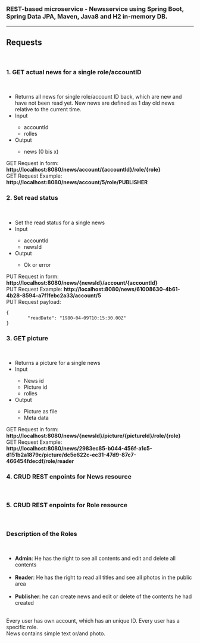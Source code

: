 ### REST-based microservice - Newsservice using Spring Boot, Spring Data JPA, Maven, Java8 and H2 in-memory DB.
<hr>
<h2>Requests</h2> <br>
<h3>1. GET actual news for a single role/accountID</h3><br>
<ul>
  <li>Returns all news for single role/account ID back, which are new and have not been read yet. New news are defined as 1 day old news relative to the current time.</li>
  <li>Input</li>
  <ul>
        <li>accountId</li>
        <li>rolles</li>
  </ul>
  <li>Output</li>
    <ul>
        <li>news (0 bis x)</li>
  </ul>
</ul>
GET Request in form: <b>http://localhost:8080/news/account/{accountId}/role/{role}</b> <br>
GET Request Example: <b>http://localhost:8080/news/account/5/role/PUBLISHER</b>
<h3>2. Set read status</h3><br>
<ul>
  <li>Set the read status for a single news</li>
  <li>Input</li>
  <ul>
        <li>accountId</li>
        <li>newsId</li>
  </ul>
  <li>Output</li>
    <ul>
        <li>Ok or error</li>
  </ul>
</ul>
PUT Request in form: <b>http://localhost:8080/news/{newsId}/account/{accountId}</b> <br>
PUT Request Example: <b>http://localhost:8080/news/61008630-4b61-4b28-8594-a7f1febc2a33/account/5</b> <br>
PUT Request payload: <br>
<code>
{
        "readDate": "1980-04-09T10:15:30.00Z"
}
</code>
<h3>3. GET picture</h3><br>
<ul>
  <li>Returns a picture for a single news</li>
  <li>Input</li>
  <ul>
        <li>News id</li>
        <li>Picture id</li>
        <li>rolles</li>
  </ul>
  <li>Output</li>
    <ul>
        <li>Picture as file</li>
        <li>Meta data</li>
  </ul>
</ul>
GET Request in form: <b>http://localhost:8080/news/{newsId}/picture/{pictureId}/role/{role}</b> <br>
GET Request Example: <br> <b>http://localhost:8080/news/2983ec85-b044-456f-a1c5-d151b2a1879c/picture/dc5e622c-ec31-47d9-87c7-466454fdecdf/role/reader</b> <br>
<h3>4. CRUD REST enpoints for News resource</h3><br>
<h3>5. CRUD REST enpoints for Role resource</h3><br>
<h3>Description of the Roles</h3><br>
<ul>
  <li><b>Admin</b>: He has the right to see all contents and edit and delete all contents</li> <br>
  <li><b>Reader</b>: He has the right to read all titles and see all photos in the public area</li> <br>
  <li><b>Publisher</b>: he can create news and edit or delete of the contents he had created</li> <br>
</ul>
Every user has own account, which has an unique ID. Every user has a specific role. <br>
News contains simple text or/and photo.


